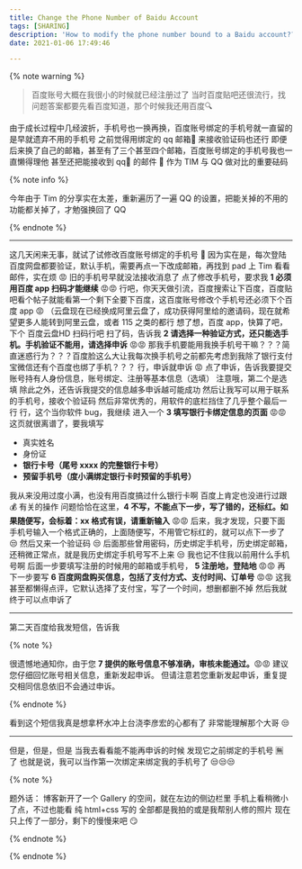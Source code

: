 ```yaml
---
title: Change the Phone Number of Baidu Account
tags: [SHARING]
description: 'How to modify the phone number bound to a Baidu account???<br>my terrified journey'
date: 2021-01-06 17:49:46

---
```


{% note warning %}

> 百度账号大概在我很小的时候就已经注册过了
> 当时百度贴吧还很流行，找问题答案都要先看百度知道，那个时候我还用百度🔍

由于成长过程中几经波折，手机号也一换再换，百度账号绑定的手机号就一直留的是早就遗弃不用的手机号
之前觉得用绑定的 qq 邮箱📮 来接收验证码也还行
即便后来换了自己的邮箱，甚至有了三个甚至四个邮箱，百度账号绑定的手机号我也一直懒得理他
甚至还把能接收到 qq📮 的邮件 📧 作为 TIM 与 QQ 做对比的重要砝码

{% note info %}

今年由于 Tim 的分享实在太差，重新遍历了一遍 QQ 的设置，把能关掉的不用的功能都关掉了，才勉强换回了 QQ

{% endnote %}

---

这几天闲来无事，就试了试修改百度账号绑定的手机号 📱
因为实在是，每次登陆百度网盘都要验证，默认手机，需要再点一下改成邮箱，再找到 pad 上 Tim 看看邮件，实在烦 😡
旧的手机号早就没法接收消息了
点了修改手机号，要求我 **1 必须用百度 app 扫码才能继续** 😡😡
行吧，你天天做引流，百度搜索让下百度，百度贴吧看个帖子就能看第一个剩下全要下百度，这百度账号修改个手机号还必须下个百度 app 😡
（云盘现在已经换成阿里云盘了，成功获得阿里给的邀请码，现在就希望更多人能转到阿里云盘，或者 115 之类的都行
想了想，百度 app，快算了吧，下个 百度云盘HD 扫码行吧
扫了码，告诉我 **2 请选择一种验证方式，还只能选手机。手机验证不能用，请选择申诉** 😡😡
那我手机要能用我换手机号干嘛？？？简直迷惑行为？？？百度脸这么大让我每次换手机号之前都先考虑到我除了银行支付宝微信还有个百度也绑了手机？？？
行，申诉就申诉 😡
点了申诉，告诉我要提交账号持有人身份信息，账号绑定、注册等基本信息（选填）
注意哦，第二个是选填
除此之外，还告诉我提交的信息越多申诉越可能成功
然后让我写可以用于联系的手机号，接收个验证码
然后非常优秀的，用软件的底栏挡住了几乎整个最后一行
行，这个当你软件 bug，我继续
进入一个 **3 填写银行卡绑定信息的页面** 😡😡
这页就很离谱了，要我填写
* 真实姓名
* 身份证
* **银行卡号（尾号 xxxx 的完整银行卡号）**
* **预留手机号（度小满绑定银行卡时预留的手机号）**

我从来没用过度小满，也没有用百度搞过什么银行卡啊
百度上肯定也没进行过跟 💰 有关的操作
问题恰恰在这里，**4 不写，不能点下一步，写了错的，还标红。如果随便写，会标着：xx 格式有误，请重新输入** 😡😡
后来，我才发现，只要下面手机号输入一个格式正确的，上面随便写，不用管它标红的，就可以点下一步了 😒
然后又来一个验证码 😒
后面那些曾用密码，历史绑定手机号，历史绑定邮箱，还稍微正常点，就是我历史绑定手机号写不上来 😒 我也记不住我以前用什么手机号啊
后面一步要填写注册的时候用的邮箱或手机号， **5 注册地，登陆地** 😡😡
再下一步要写 **6 百度网盘购买信息，包括了支付方式、支付时间、订单号** 😡😡
这我甚至都懒得点评，它默认选择了支付宝，写了一个时间，想删都删不掉
然后我就终于可以点申诉了

---

第二天百度给我发短信，告诉我

{% note %}

很遗憾地通知你，由于您 **7 提供的账号信息不够准确，审核未能通过。**😡😡
建议您仔细回忆账号相关信息，重新发起申诉。
但请注意若您重新发起申诉，重复提交相同信息依旧不会通过申诉。

{% endnote %}

看到这个短信我真是想拿杯水冲上台浇李彦宏的心都有了
非常能理解那个大哥 😒

---

但是，但是，但是
当我去看看能不能再申诉的时候
发现它之前绑定的手机号 🈚️ 了
也就是说，我可以当作第一次绑定来绑定我的手机号了 😒😒😒


{% note %}

题外话：
博客新开了一个 Gallery 的空间，就在左边的侧边栏里
手机上看稍微小了点，不过也能看
纯 html+css 写的
全部都是我拍的或是我帮别人修的照片
现在只上传了一部分，剩下的慢慢来吧 😏

{% endnote %}

{% endnote %}
